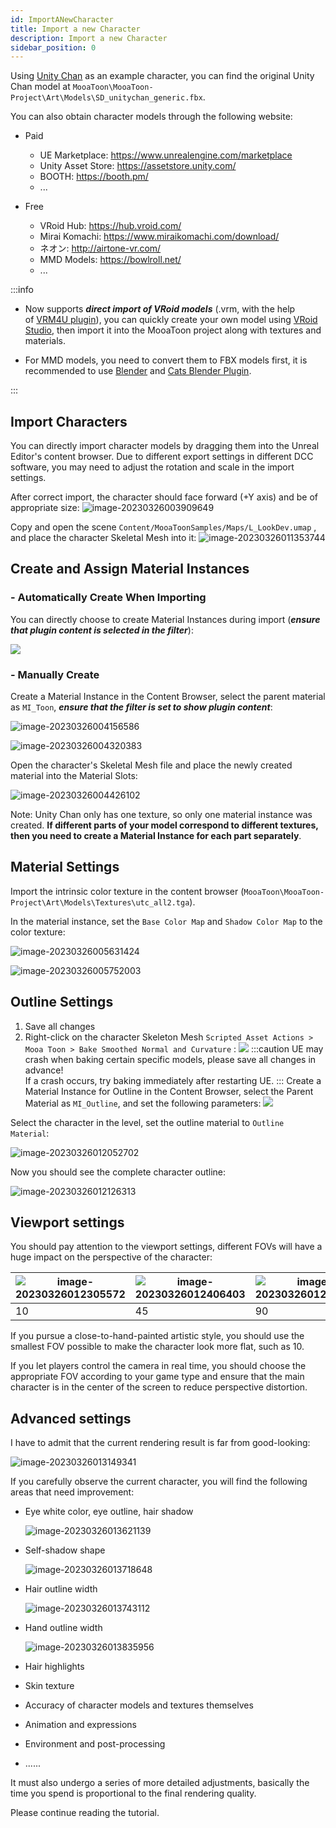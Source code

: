 ```yaml
---
id: ImportANewCharacter
title: Import a new Character
description: Import a new Character
sidebar_position: 0
---
```


Using [Unity Chan](https://unity-chan.com/) as an example character, you can find the original Unity Chan model at `MooaToon\MooaToon-Project\Art\Models\SD_unitychan_generic.fbx`.

You can also obtain character models through the following website: 

- Paid
  - UE Marketplace: https://www.unrealengine.com/marketplace
  - Unity Asset Store: https://assetstore.unity.com/
  - BOOTH: https://booth.pm/
  - ...

- Free
  - VRoid Hub: https://hub.vroid.com/
  - Mirai Komachi: https://www.miraikomachi.com/download/
  - ネオン: http://airtone-vr.com/
  - MMD Models: https://bowlroll.net/
  - ...

:::info

- Now supports _**direct import of VRoid models**_ (.vrm, with the help of [VRM4U plugin](https://github.com/JasonMa0012/VRM4U_MooaToon)), you can quickly create your own model using [VRoid Studio](https://vroid.com/studio), then import it into the MooaToon project along with textures and materials.  
    
- For MMD models, you need to convert them to FBX models first, it is recommended to use [Blender](https://www.blender.org/) and [Cats Blender Plugin](https://github.com/absolute-quantum/cats-blender-plugin).

:::

## Import Characters

You can directly import character models by dragging them into the Unreal Editor's content browser. Due to different export settings in different DCC software, you may need to adjust the rotation and scale in the import settings.  

After correct import, the character should face forward (+Y axis) and be of appropriate size:
![image-20230326003909649](./assets/image-20230326003909649.png)

Copy and open the scene `Content/MooaToonSamples/Maps/L_LookDev.umap` , and place the character Skeletal Mesh into it:
![image-20230326011353744](./assets/image-20230326011353744.png)

## Create and Assign Material Instances

### - Automatically Create When Importing

You can directly choose to create Material Instances during import (_**ensure that plugin content is selected in the filter**_):

![](assets/Pasted%20image%2020250307214723.png)

### - Manually Create

Create a Material Instance in the Content Browser, select the parent material as `MI_Toon`, ***ensure that the filter is set to show plugin content***:

![image-20230326004156586](./assets/image-20230326004156586.png)

![image-20230326004320383](./assets/image-20230326004320383.png)

Open the character's Skeletal Mesh file and place the newly created material into the Material Slots:

![image-20230326004426102](./assets/image-20230326004426102.png)

Note: Unity Chan only has one texture, so only one material instance was created. **If different parts of your model correspond to different textures, then you need to create a Material Instance for each part separately**.

## Material Settings

Import the intrinsic color texture in the content browser (`MooaToon\MooaToon-Project\Art\Models\Textures\utc_all2.tga`).  

In the material instance, set the `Base Color Map` and `Shadow Color Map` to the color texture:

![image-20230326005631424](./assets/image-20230326005631424.png)

![image-20230326005752003](./assets/image-20230326005752003.png)

## Outline Settings

1. Save all changes
2. Right-click on the character Skeleton Mesh `Scripted Asset Actions > Mooa Toon > Bake Smoothed Normal and Curvature` :
![](assets/Pasted%20image%2020250307215258.png)
:::caution
UE may crash when baking certain specific models, please save all changes in advance!  
If a crash occurs, try baking immediately after restarting UE.
:::
Create a Material Instance for Outline in the Content Browser, select the Parent Material as `MI_Outline`, and set the following parameters:
![](assets/Pasted%20image%2020250307215455.png)

Select the character in the level, set the outline material to `Outline Material`:

![image-20230326012052702](./assets/image-20230326012052702.png)

Now you should see the complete character outline:

![image-20230326012126313](./assets/image-20230326012126313.png)

## Viewport settings 

You should pay attention to the viewport settings, different FOVs will have a huge impact on the perspective of the character:

| ![image-20230326012305572](./assets/image-20230326012305572.png) | ![image-20230326012406403](./assets/image-20230326012406403.png) | ![image-20230326012439049](./assets/image-20230326012439049.png) |
| ------------------------------------------------------------ | ------------------------------------------------------------ | ------------------------------------------------------------ |
| 10                                                           | 45                                                           | 90                                                           |

If you pursue a close-to-hand-painted artistic style, you should use the smallest FOV possible to make the character look more flat, such as 10.  

If you let players control the camera in real time, you should choose the appropriate FOV according to your game type and ensure that the main character is in the center of the screen to reduce perspective distortion.

## Advanced settings 

I have to admit that the current rendering result is far from good-looking:

![image-20230326013149341](./assets/image-20230326013149341.png)

If you carefully observe the current character, you will find the following areas that need improvement: 

- Eye white color, eye outline, hair shadow

  ![image-20230326013621139](./assets/image-20230326013621139.png)

- Self-shadow shape

  ![image-20230326013718648](./assets/image-20230326013718648.png)

- Hair outline width

  ![image-20230326013743112](./assets/image-20230326013743112.png)

- Hand outline width

  ![image-20230326013835956](./assets/image-20230326013835956.png)

- Hair highlights 
    
- Skin texture 
    
- Accuracy of character models and textures themselves 
    
- Animation and expressions 
    
- Environment and post-processing 
    
- ......

It must also undergo a series of more detailed adjustments, basically the time you spend is proportional to the final rendering quality.  

Please continue reading the tutorial.




















